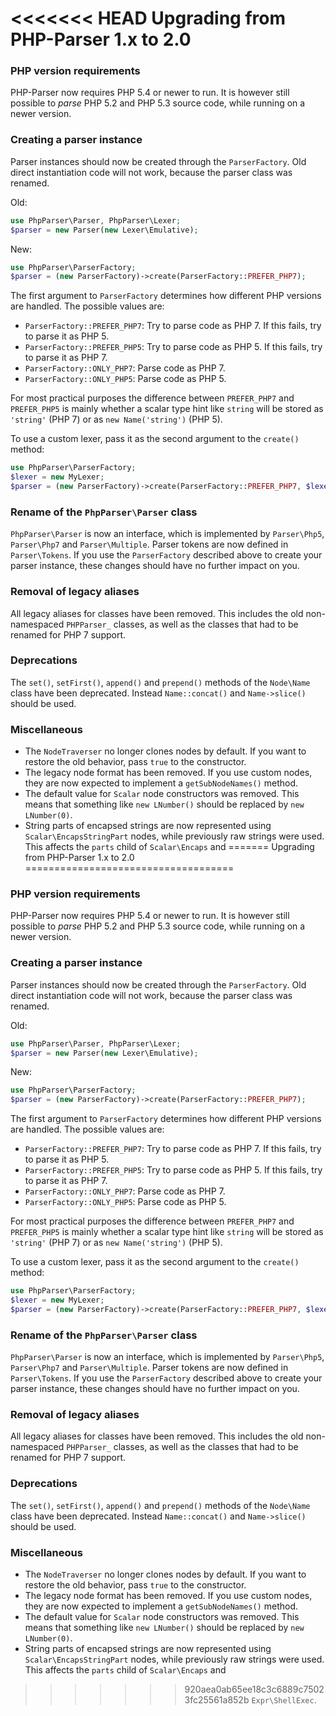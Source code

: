 <<<<<<< HEAD
Upgrading from PHP-Parser 1.x to 2.0
====================================

### PHP version requirements

PHP-Parser now requires PHP 5.4 or newer to run. It is however still possible to *parse* PHP 5.2 and
PHP 5.3 source code, while running on a newer version.

### Creating a parser instance

Parser instances should now be created through the `ParserFactory`. Old direct instantiation code
will not work, because the parser class was renamed.

Old:

```php
use PhpParser\Parser, PhpParser\Lexer;
$parser = new Parser(new Lexer\Emulative);
```

New:

```php
use PhpParser\ParserFactory;
$parser = (new ParserFactory)->create(ParserFactory::PREFER_PHP7);
```

The first argument to `ParserFactory` determines how different PHP versions are handled. The
possible values are:

 * `ParserFactory::PREFER_PHP7`: Try to parse code as PHP 7. If this fails, try to parse it as PHP 5.
 * `ParserFactory::PREFER_PHP5`: Try to parse code as PHP 5. If this fails, try to parse it as PHP 7.
 * `ParserFactory::ONLY_PHP7`: Parse code as PHP 7.
 * `ParserFactory::ONLY_PHP5`: Parse code as PHP 5.

For most practical purposes the difference between `PREFER_PHP7` and `PREFER_PHP5` is mainly whether
a scalar type hint like `string` will be stored as `'string'` (PHP 7) or as `new Name('string')`
(PHP 5).

To use a custom lexer, pass it as the second argument to the `create()` method:

```php
use PhpParser\ParserFactory;
$lexer = new MyLexer;
$parser = (new ParserFactory)->create(ParserFactory::PREFER_PHP7, $lexer);
```

### Rename of the `PhpParser\Parser` class

`PhpParser\Parser` is now an interface, which is implemented by `Parser\Php5`, `Parser\Php7` and
`Parser\Multiple`. Parser tokens are now defined in `Parser\Tokens`. If you use the `ParserFactory`
described above to create your parser instance, these changes should have no further impact on you.

### Removal of legacy aliases

All legacy aliases for classes have been removed. This includes the old non-namespaced `PHPParser_`
classes, as well as the classes that had to be renamed for PHP 7 support.

### Deprecations

The `set()`, `setFirst()`, `append()` and `prepend()` methods of the `Node\Name` class have been
deprecated. Instead `Name::concat()` and `Name->slice()` should be used.

### Miscellaneous

* The `NodeTraverser` no longer clones nodes by default. If you want to restore the old behavior,
  pass `true` to the constructor.
* The legacy node format has been removed. If you use custom nodes, they are now expected to
  implement a `getSubNodeNames()` method.
* The default value for `Scalar` node constructors was removed. This means that something like
  `new LNumber()` should be replaced by `new LNumber(0)`.
* String parts of encapsed strings are now represented using `Scalar\EncapsStringPart` nodes, while
  previously raw strings were used. This affects the `parts` child of `Scalar\Encaps` and
=======
Upgrading from PHP-Parser 1.x to 2.0
====================================

### PHP version requirements

PHP-Parser now requires PHP 5.4 or newer to run. It is however still possible to *parse* PHP 5.2 and
PHP 5.3 source code, while running on a newer version.

### Creating a parser instance

Parser instances should now be created through the `ParserFactory`. Old direct instantiation code
will not work, because the parser class was renamed.

Old:

```php
use PhpParser\Parser, PhpParser\Lexer;
$parser = new Parser(new Lexer\Emulative);
```

New:

```php
use PhpParser\ParserFactory;
$parser = (new ParserFactory)->create(ParserFactory::PREFER_PHP7);
```

The first argument to `ParserFactory` determines how different PHP versions are handled. The
possible values are:

 * `ParserFactory::PREFER_PHP7`: Try to parse code as PHP 7. If this fails, try to parse it as PHP 5.
 * `ParserFactory::PREFER_PHP5`: Try to parse code as PHP 5. If this fails, try to parse it as PHP 7.
 * `ParserFactory::ONLY_PHP7`: Parse code as PHP 7.
 * `ParserFactory::ONLY_PHP5`: Parse code as PHP 5.

For most practical purposes the difference between `PREFER_PHP7` and `PREFER_PHP5` is mainly whether
a scalar type hint like `string` will be stored as `'string'` (PHP 7) or as `new Name('string')`
(PHP 5).

To use a custom lexer, pass it as the second argument to the `create()` method:

```php
use PhpParser\ParserFactory;
$lexer = new MyLexer;
$parser = (new ParserFactory)->create(ParserFactory::PREFER_PHP7, $lexer);
```

### Rename of the `PhpParser\Parser` class

`PhpParser\Parser` is now an interface, which is implemented by `Parser\Php5`, `Parser\Php7` and
`Parser\Multiple`. Parser tokens are now defined in `Parser\Tokens`. If you use the `ParserFactory`
described above to create your parser instance, these changes should have no further impact on you.

### Removal of legacy aliases

All legacy aliases for classes have been removed. This includes the old non-namespaced `PHPParser_`
classes, as well as the classes that had to be renamed for PHP 7 support.

### Deprecations

The `set()`, `setFirst()`, `append()` and `prepend()` methods of the `Node\Name` class have been
deprecated. Instead `Name::concat()` and `Name->slice()` should be used.

### Miscellaneous

* The `NodeTraverser` no longer clones nodes by default. If you want to restore the old behavior,
  pass `true` to the constructor.
* The legacy node format has been removed. If you use custom nodes, they are now expected to
  implement a `getSubNodeNames()` method.
* The default value for `Scalar` node constructors was removed. This means that something like
  `new LNumber()` should be replaced by `new LNumber(0)`.
* String parts of encapsed strings are now represented using `Scalar\EncapsStringPart` nodes, while
  previously raw strings were used. This affects the `parts` child of `Scalar\Encaps` and
>>>>>>> 920aea0ab65ee18c3c6889c75023fc25561a852b
  `Expr\ShellExec`.